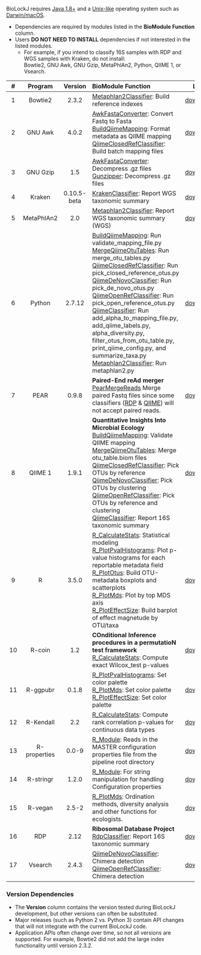 BioLockJ requires [Java 1.8+](https://www.java.com "Java Homepage") and a [Unix-like](https://en.wikipedia.org/wiki/Unix-like) operating system  such as [Darwin/macOS](https://en.wikipedia.org/wiki/Darwin_(operating_system)).

* Dependencies are required by modules listed in the **BioModule Function** column.
* Users **DO NOT NEED TO INSTALL** dependencies if not interested in the listed modules.
  - For example, if you intend to classify 16S samples with RDP and WGS samples with Kraken, do not install:<br>
    Bowtie2, GNU Awk, GNU Gzip, MetaPhlAn2, Python, QIIME 1, or Vsearch.

| # | Program | Version | BioModule Function | Link |
| :---: | :---: | :---: | :--- | :---: |
| 1 | Bowtie2 | 2.3.2 | [Metaphlan2Classifier](../module/classifier/module.classifier.wgs#metaphlan2classifier): Build reference indexes  | [download](http://bowtie-bio.sourceforge.net/bowtie2/manual.shtml#obtaining-bowtie-2 "Bowtie2 Releases") |
| 2 | GNU Awk | 4.0.2 | [AwkFastaConverter](../module/seq/module.seq#awkfastaconverter): Convert Fastq to Fasta <br> [BuildQiimeMapping](../module/implicit/module.implicit.qiime#buildqiimemapping): Format metadata as QIIME mapping<br> [QiimeClosedRefClassifier](../module/classifier/module.classifier.r16s#qiimeclosedrefclassifier): Build batch mapping files | [download](https://www.gnu.org/software/gawk "Gawk Homepage")  |
| 3 | GNU Gzip | 1.5 | [AwkFastaConverter](../module/seq/module.seq#awkfastaconverter): Decompress .gz files <br> [Gunzipper](../module/seq/module.seq#gunzipper): Decompress .gz files | [download](https://www.gnu.org/software/gzip/ "Gzip Homepage") |
| 4 | Kraken | 0.10.5-beta | [KrakenClassifier](../module/classifier/module.classifier.wgs#krakenclassifier): Report WGS taxonomic summary | [download](https://ccb.jhu.edu/software/kraken "Kraken Homepage") |
| 5 | MetaPhlAn2 | 2.0 | [Metaphlan2Classifier](../module/classifier/module.classifier.wgs#metaphlan2classifier): Report WGS taxonomic summary (WGS) | [download](http://huttenhower.sph.harvard.edu/metaphlan2 "MetaPhlAn2 Homepage") |
| 6 | Python | 2.7.12 | [BuildQiimeMapping](../module/implicit/module.implicit.qiime#buildqiimemapping): Run validate_mapping_file.py<br> [MergeQiimeOtuTables](../module/implicit/module.implicit.qiime#MergeQiimeOtuTables): Run merge_otu_tables.py<br> [QiimeClosedRefClassifier](../module/classifier/module.classifier.r16s#qiimeclosedrefclassifier): Run pick_closed_reference_otus.py<br> [QiimeDeNovoClassifier](../module/classifier/module.classifier.r16s#qiimedenovoclassifier): Run pick_de_novo_otus.py<br> [QiimeOpenRefClassifier](../module/classifier/module.classifier.r16s#qiimeopenrefclassifier): Run pick_open_reference_otus.py<br> [QiimeClassifier](../module/implicit/module.implicit.qiime#QiimeClassifier): Run add_alpha_to_mapping_file.py, add_qiime_labels.py, alpha_diversity.py, filter_otus_from_otu_table.py, print_qiime_config.py, and summarize_taxa.py<br> [Metaphlan2Classifier](../module/classifier/module.classifier.wgs#metaphlan2classifier): Run metaphlan2.py | [download](https://www.python.org "Python Homepage") |
| 7 | PEAR | 0.9.8 | **Paired-End reAd merger**<br> [PearMergeReads](../module/seq/module.seq#PearMergeReads) Merge paired Fastq files since some classifiers ([RDP](http://rdp.cme.msu.edu/classifier/classifier.jsp) & [QIIME](http://qiime.org)) will not accept paired reads. | [download](https://sco.h-its.org/exelixis/web/software/pear "PEAR Releases") |
| 8 | QIIME 1 | 1.9.1 |  **Quantitative Insights Into Microbial Ecology**<br> [BuildQiimeMapping](../module/implicit/module.implicit.qiime#buildqiimemapping): Validate QIIME mapping<br> [MergeQiimeOtuTables](../module/implicit/module.implicit.qiime#MergeQiimeOtuTables): Merge otu_table.biom files<br> [QiimeClosedRefClassifier](../module/classifier/module.classifier.r16s#qiimeclosedrefclassifier): Pick OTUs by reference<br> [QiimeDeNovoClassifier](../module/classifier/module.classifier.r16s#qiimedenovoclassifier): Pick OTUs by clustering <br> [QiimeOpenRefClassifier](../module/classifier/module.classifier.r16s#qiimeopenrefclassifier): Pick OTUs by reference and clustering<br> [QiimeClassifier](../module/implicit/module.implicit.qiime#QiimeClassifier): Report 16S taxonomic summary | [download](http://qiime.org "QIIME Homepage") |
| 9 | R | 3.5.0 | [R_CalculateStats](../module/report/module.report.r#r_calculatestats): Statistical modeling<br> [R_PlotPvalHistograms](../module/report/module.report.r#r_plotpvalhistograms): Plot p-value histograms for each reportable metadata field<br> [R_PlotOtus](../module/report/module.report.r#r_plototus): Build OTU-metadata boxplots and scatterplots<br> [R_PlotMds](../module/report/module.report.r#r_plotmds): Plot by top MDS axis <br> [R_PlotEffectSize](../module/report/module.report.r#r_ploteffectSize): Build barplot of effect magnetude by OTU/taxa | [download](https://cran.r-project.org "Comprehensive R Archive Network") |
| 10 | R-coin | 1.2 | **COnditional Inference procedures in a permutatioN test framework**<br> [R_CalculateStats](../module/report/module.report.r#r_calculatestats): Compute exact Wilcox_test  p-values | [download](https://cran.r-project.org/web/packages/coin/index.html "CRAN coin Pacakge Page") |
| 11 | R-ggpubr | 0.1.8 | [R_PlotPvalHistograms](../module/report/module.report.r#r_plotpvalhistograms): Set color palette <br> [R_PlotMds](../module/report/module.report.r#r_plotmds): Set color palette <br> [R_PlotEffectSize](../module/report/module.report.r#r_ploteffectSize): Set color palette | [download](https://cran.r-project.org/web/packages/ggpubr/index.html "CRAN ggpubr 'ggplot2' Based Publication Ready Plots") |
| 12 | R-Kendall | 2.2 | [R_CalculateStats](../module/report/module.report.r#r_calculatestats): Compute rank correlation p-values for continuous data types | [download](https://cran.r-project.org/web/packages/Kendall/index.html "CRAN Kendall Package Page") |
| 13 | R-properties | 0.0-9 | [R_Module](../module/report/module.report.r#r_module): Reads in the MASTER configuration properties file from the pipeline root directory | [download](https://cran.r-project.org/web/packages/properties/index.html "CRAN properties Package Page") |
| 14 | R-stringr | 1.2.0 | [R_Module](../module/report/module.report.r#r_module): For string manipulation for handling Configuration properties | [download](https://stringr.tidyverse.org/#installation "stringr Pacakge Page") |
| 15 | R-vegan | 2.5-2 | [R_PlotMds](../module/report/module.report.r#r_plotmds):  Ordination methods, diversity analysis and other functions for ecologists. | [download](https://cran.r-project.org/web/packages/vegan/index.html "CRAN vegan Package Page") |
| 16 | RDP | 2.12 | **Ribosomal Database Project**<br> [RdpClassifier](../module/classifier/module.classifier.r16s#RdpClassifier): Report 16S taxonomic summary  | [download](https://sourceforge.net/projects/rdp-classifier/files/rdp-classifier/rdp_classifier_2.12.zip/download "RDP Source Forge") |
| 17 | Vsearch | 2.4.3 | [QiimeDeNovoClassifier](../module/classifier/module.classifier.r16s#qiimedenovoclassifier): Chimera detection<br> [QiimeOpenRefClassifier](../module/classifier/module.classifier.r16s#qiimeopenrefclassifier): Chimera detection | [download](https://github.com/torognes/vsearch#download-and-install "Vsearch GitHub") |

### Version Dependencies
* The **Version** column contains the version tested during BioLockJ development, but other versions can often be substituted.  
* Major releases (such as Python 2 vs. Python 3) contain API changes that will not integrate with the current BioLockJ code.
* Application APIs often change over time, so not all versions are supported.  For example, Bowtie2 did not add the large index functionality until version 2.3.2. 